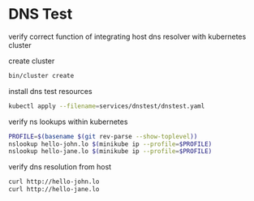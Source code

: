 # DNS Test

verify correct function of integrating host dns resolver with kubernetes cluster

create cluster

```sh
bin/cluster create
```

install dns test resources

```sh
kubectl apply --filename=services/dnstest/dnstest.yaml
```

verify ns lookups within kubernetes

```sh
PROFILE=$(basename $(git rev-parse --show-toplevel))
nslookup hello-john.lo $(minikube ip --profile=$PROFILE)
nslookup hello-jane.lo $(minikube ip --profile=$PROFILE)
```

verify dns resolution from host

```sh
curl http://hello-john.lo
curl http://hello-jane.lo
```
